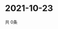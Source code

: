 # 2021-10-23
  共 0条

  <!-- BEGIN -->
  <!-- 最后更新时间Sat Oct 23 2021 19:02:18 GMT+0000 (Coordinated Universal Time) -->
  
  <!-- END -->
  
  